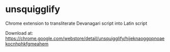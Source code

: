 # unsquigglify
Chrome extension to transliterate Devanagari script into Latin script

Download at: https://chrome.google.com/webstore/detail/unsquigglify/hijeknaoggopnoaekocnhphkfgmeahem
